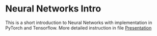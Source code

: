 # Neural Networks Intro

This is a short introduction to Neural Networks with implementation in PyTorch and Tensorflow.
More detailed instruction in file [Presentation](tex/presentation.pdf)

